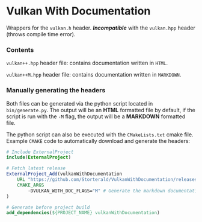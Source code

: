 # Vulkan With Documentation

Wrappers for the `vulkan.h` header. ***Incompatible*** with the `vulkan.hpp` header (throws compile time error).

### Contents

`vulkan++.hpp` header file: contains documentation written in `HTML`.

`vulkan++M.hpp` header file: contains documentation written in `MARKDOWN`.

### Manually generating the headers

Both files can be generated via the python script located in `bin/generate.py`. The output will be an **HTML** formatted
file by default, if the script is run with the `-M` flag, the output will be a **MARKDOWN** formatted file.

The python script can also be executed with the `CMakeLists.txt` cmake file.
Example `CMAKE` code to automatically download and generate the headers:

```cmake
# Include ExternalProject
include(ExternalProject)

# Fetch latest release
ExternalProject_Add(vulkanWithDocumentation
    URL "https://github.com/Storterald/VulkanWithDocumentation/releases/latest/download/source.tar.gz"
    CMAKE_ARGS
        -DVULKAN_WITH_DOC_FLAGS="M" # Generate the markdown documentation
)

# Generate before project build
add_dependencies(${PROJECT_NAME} vulkanWithDocumentation)
```